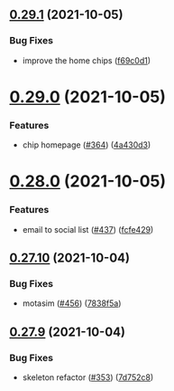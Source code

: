 ## [0.29.1](https://github.com/EddieHubCommunity/LinkFree/compare/v0.29.0...v0.29.1) (2021-10-05)


### Bug Fixes

* improve the home chips ([f69c0d1](https://github.com/EddieHubCommunity/LinkFree/commit/f69c0d1c2c8031e35db855000aaaf693bfb1c219))



# [0.29.0](https://github.com/EddieHubCommunity/LinkFree/compare/v0.28.0...v0.29.0) (2021-10-05)


### Features

* chip homepage ([#364](https://github.com/EddieHubCommunity/LinkFree/issues/364)) ([4a430d3](https://github.com/EddieHubCommunity/LinkFree/commit/4a430d3db341cb1e9b9065775c2885c01b2b57ee))



# [0.28.0](https://github.com/EddieHubCommunity/LinkFree/compare/v0.27.10...v0.28.0) (2021-10-05)


### Features

* email to social list ([#437](https://github.com/EddieHubCommunity/LinkFree/issues/437)) ([fcfe429](https://github.com/EddieHubCommunity/LinkFree/commit/fcfe429463abf608f7548c4c006162ded0093c44))



## [0.27.10](https://github.com/EddieHubCommunity/LinkFree/compare/v0.27.9...v0.27.10) (2021-10-04)


### Bug Fixes

* motasim ([#456](https://github.com/EddieHubCommunity/LinkFree/issues/456)) ([7838f5a](https://github.com/EddieHubCommunity/LinkFree/commit/7838f5a4147513bd1635f21e95ca58666ca0ddbd))



## [0.27.9](https://github.com/EddieHubCommunity/LinkFree/compare/v0.27.8...v0.27.9) (2021-10-04)


### Bug Fixes

* skeleton refactor ([#353](https://github.com/EddieHubCommunity/LinkFree/issues/353)) ([7d752c8](https://github.com/EddieHubCommunity/LinkFree/commit/7d752c810d461976ebe29d5d6b906e93b6362e4a))



